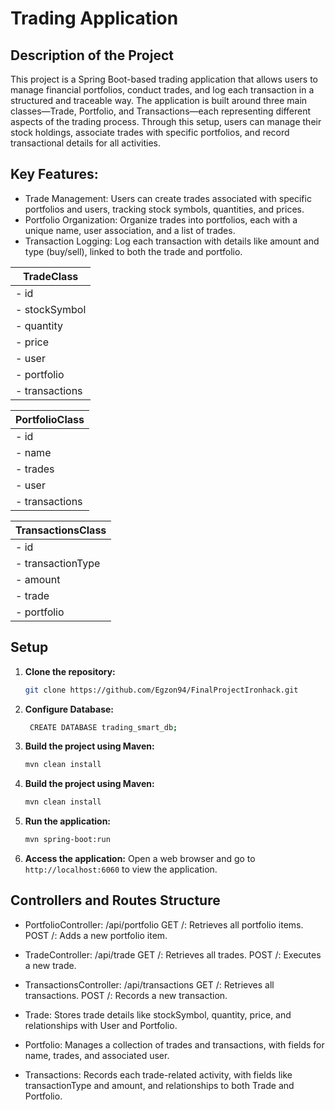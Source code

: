 # Trading Application

## Description of the Project

This project is a Spring Boot-based trading application that allows users to manage financial portfolios, conduct trades, and log each transaction in a structured and traceable way. The application is built around three main classes—Trade, Portfolio, and Transactions—each representing different aspects of the trading process. Through this setup, users can manage their stock holdings, associate trades with specific portfolios, and record transactional details for all activities.


## Key Features:

+ Trade Management: Users can create trades associated with specific portfolios and users, tracking stock symbols, 
  quantities, and prices.
+ Portfolio Organization: Organize trades into portfolios, each with a unique name, user association, and a list of 
  trades.
+ Transaction Logging: Log each transaction with details like amount and type (buy/sell), linked to both the trade 
  and portfolio.




|    TradeClass     |                                                             
|-------------------|
|  - id             |
|  - stockSymbol    |
|  - quantity       |
|  - price          |
|  - user           |
|  - portfolio      |
|  - transactions   |


|   PortfolioClass   |
|--------------------|
|  - id             |
|  - name           |
|  - trades         |
|  - user           |
|  - transactions    |

|  TransactionsClass    |
|-----------------------|
|  - id                 |
|  - transactionType    |
|  - amount             |
|  - trade              |
|  - portfolio          |


## Setup

1. **Clone the repository:**
   ```bash
   git clone https://github.com/Egzon94/FinalProjectIronhack.git
   ```

2. **Configure Database:**
   ```bash
    CREATE DATABASE trading_smart_db;
   ```


3. **Build the project using Maven:**
   ```bash
   mvn clean install
   ```

4. **Build the project using Maven:**
   ```bash
   mvn clean install
   ```

5. **Run the application:**
   ```bash
   mvn spring-boot:run
   ```

6. **Access the application:**
   Open a web browser and go to `http://localhost:6060` to view the application.




## Controllers and Routes Structure
+ PortfolioController:
   /api/portfolio
GET /: Retrieves all portfolio items.
POST /: Adds a new portfolio item.


+ TradeController:
   /api/trade
GET /: Retrieves all trades.
POST /: Executes a new trade.

+ TransactionsController:
   /api/transactions
GET /: Retrieves all transactions.
POST /: Records a new transaction.





+ Trade: Stores trade details like stockSymbol, quantity, price, and relationships with User and Portfolio.
  
+ Portfolio: Manages a collection of trades and transactions, with fields for name, trades, and associated user.
  
+ Transactions: Records each trade-related activity, with fields like transactionType and amount, and relationships 
  to both Trade and Portfolio.
